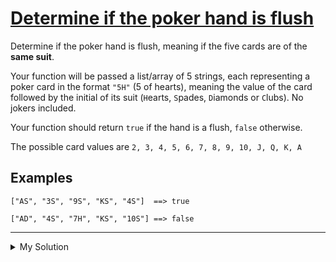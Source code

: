 # [Determine if the poker hand is flush](https://www.codewars.com/kata/5acbc3b3481ebb23a400007d)

Determine if the poker hand is flush, meaning if the five cards are of the **same suit**.

Your function will be passed a list/array of 5 strings, each representing a poker card in the format `"5H"` (5 of
hearts), meaning the value of the card followed by the initial of its suit (`H`earts, `S`pades, `D`iamonds or `C`lubs).
No jokers included.

Your function should return `true` if the hand is a flush, `false` otherwise.

The possible card values are `2, 3, 4, 5, 6, 7, 8, 9, 10, J, Q, K, A`

## Examples

    ["AS", "3S", "9S", "KS", "4S"]  ==> true

    ["AD", "4S", "7H", "KS", "10S"] ==> false

---

<details><summary>My Solution</summary>

```js
function isFlush(cards) {
  return cards.every((c) => c.slice(-1) === cards[0].slice(-1));
}
```

</details>
